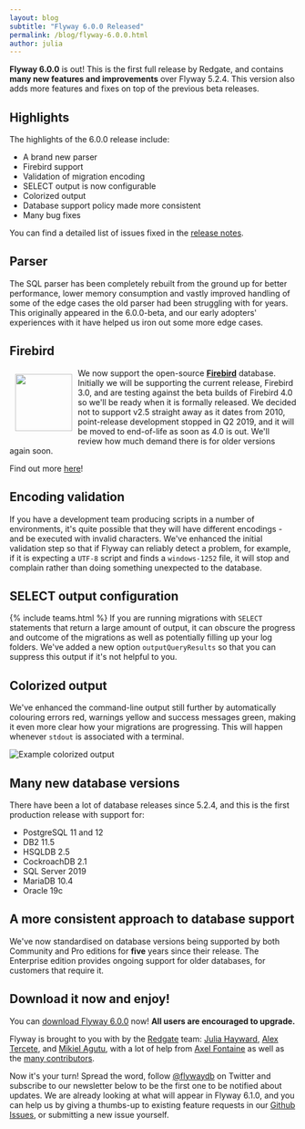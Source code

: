 ```yaml
---
layout: blog
subtitle: "Flyway 6.0.0 Released"
permalink: /blog/flyway-6.0.0.html
author: julia
---
```

**Flyway 6.0.0** is out! This is the first full release by Redgate, and contains **many new features and
improvements** over Flyway 5.2.4. This version also adds more features and fixes on top of the previous beta releases.  

## Highlights

The highlights of the 6.0.0 release include:

- A brand new parser
- Firebird support
- Validation of migration encoding
- SELECT output is now configurable
- Colorized output
- Database support policy made more consistent
- Many bug fixes

You can find a detailed list of issues fixed in the [release notes](/documentation/releaseNotes#6.0.0).

## Parser

The SQL parser has been completely rebuilt from the ground up for better performance, lower memory consumption and 
vastly improved handling of some of the edge cases the old parser had been struggling with for years. This 
originally appeared in the 6.0.0-beta, and our early adopters' experiences with it have helped us iron out
some more edge cases.

## Firebird

<img src="/assets/posts/flyway-6.0.0/firebird.jpg" style="float: left; height: 100px; margin: 10px;"> We now support the 
open-source [**Firebird**](https://firebirdsql.org/en/start/) database. Initially we will be supporting 
the current release, Firebird 3.0, and are testing against the beta builds of Firebird 4.0 so we'll be ready
when it is formally released. We decided not 
to support v2.5 straight away as it dates from 2010, point-release development stopped in Q2 2019, and
it will be moved to end-of-life as soon as 4.0 is out. We'll review how much demand there is
for older versions again soon. 

Find out more [here](/documentation/database/firebird)!


## Encoding validation

If you have a development team producing scripts in a number of environments, it's quite possible that they
will have different encodings - and be executed with invalid characters. We've enhanced the initial validation
step so that if Flyway can reliably detect a problem, for example, if it is expecting a `UTF-8` script and finds 
a `windows-1252` file, it will stop and complain rather than doing something unexpected to the database. 

## SELECT output configuration 

{% include teams.html %} If you are running migrations with `SELECT` statements that return a large amount of output, 
it can obscure the
progress and outcome of the migrations as well as potentially filling up your log folders. We've added a new 
option `outputQueryResults` so that you can suppress this output if it's not helpful to you. 

## Colorized output

We've enhanced the command-line output still further by automatically colouring errors red, warnings yellow
and success messages green, making it even more clear how your migrations are progressing. This will happen
whenever `stdout` is associated with a terminal.

![Example colorized output](/assets/posts/flyway-6.0.0/colorized-output.png) 

## Many new database versions

There have been a lot of database releases since 5.2.4, and this is the first production release with support for:

- PostgreSQL 11 and 12 
- DB2 11.5 
- HSQLDB 2.5 
- CockroachDB 2.1 
- SQL Server 2019 
- MariaDB 10.4 
- Oracle 19c 

## A more consistent approach to database support

We've now standardised on database versions being supported by both Community and Pro editions for **five** years
since their release. The Enterprise edition provides ongoing support for older databases, for customers that 
require it.

## Download it now and enjoy!

You can [download Flyway 6.0.0](/download) now! **All users are encouraged to upgrade.**

Flyway is brought to you with <i class="fa fa-heart"></i> by the [Redgate](https://red-gate.com) team: 
[Julia Hayward](https://twitter.com/Julia_Hayward),
[Alex Tercete](https://twitter.com/alextercete), and [Mikiel Agutu](https://twitter.com/mikielagutu),
with a lot of help from [Axel Fontaine](https://twitter.com/axelfontaine)
as well as the [many contributors](/documentation/contribute/hallOfFame).

Now it's your turn! Spread the word, follow [@flywaydb](https://twitter.com/flywaydb) on Twitter and subscribe
to our newsletter below to be the first one to be notified about updates. We are already looking at what will appear
in Flyway 6.1.0, and you can help us by giving a thumbs-up to existing feature requests in our 
[Github Issues](https://github.com/flyway/flyway/issues), or submitting a new issue yourself. 
